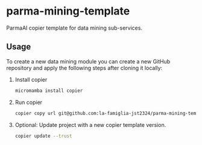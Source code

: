 # parma-mining-template

ParmaAI copier template for data mining sub-services.

## Usage

To create a new data mining module you can create a new GitHub repository and apply
the following steps after cloning it locally:

1. Install copier

    ```bash
    micromamba install copier
    ```

2. Run copier

    ```bash
    copier copy url git@github.com:la-famiglia-jst2324/parma-mining-template.git --trust
    ```

3. Optional: Update project with a new copier template version.

    ```bash
    copier update --trust
    ```
